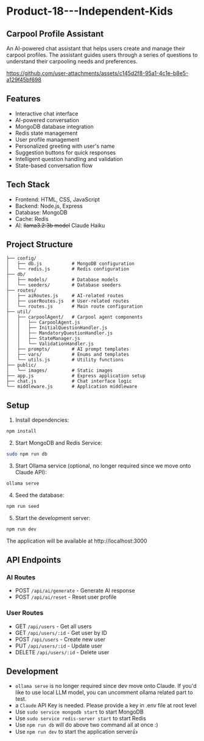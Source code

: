 # Product-18---Independent-Kids

## Carpool Profile Assistant
An AI-powered chat assistant that helps users create and manage their carpool profiles.
The assistant guides users through a series of questions to understand their carpooling needs and preferences.


https://github.com/user-attachments/assets/c145d2f8-95a1-4c1e-b8e5-a129f45bf698


## Features

- Interactive chat interface
- AI-powered conversation
- MongoDB database integration
- Redis state management
- User profile management
- Personalized greeting with user's name
- Suggestion buttons for quick responses
- Intelligent question handling and validation
- State-based conversation flow

## Tech Stack

- Frontend: HTML, CSS, JavaScript
- Backend: Node.js, Express
- Database: MongoDB
- Cache: Redis
- AI: ~~llama3.2:3b model~~ Claude Haiku

## Project Structure

```
├── config/
│   ├── db.js           # MongoDB configuration
│   └── redis.js        # Redis configuration
├── db/
│   ├── models/         # Database models
│   └── seeders/        # Database seeders
├── routes/
│   ├── aiRoutes.js     # AI-related routes
│   ├── userRoutes.js   # User-related routes
│   └── routes.js       # Main route configuration
├── util/
│   ├── carpoolAgent/   # Carpool agent components
│   │   ├── CarpoolAgent.js
│   │   ├── InitialQuestionHandler.js
│   │   ├── MandatoryQuestionHandler.js
│   │   ├── StateManager.js
│   │   └── ValidationHandler.js
│   ├── prompts/        # AI prompt templates
│   ├── vars/           # Enums and templates
│   └── utils.js        # Utility functions
├── public/
│   └── images/         # Static images
├── app.js              # Express application setup
├── chat.js             # Chat interface logic
└── middleware.js       # Application middleware
```

## Setup

1. Install dependencies:
```bash
npm install
```

2. Start MongoDB and Redis Service:
```bash
sudo npm run db
```

3. Start Ollama service (optional, no longer required since we move onto Claude API):
```bash
ollama serve
```

4. Seed the database:
```bash
npm run seed
```

5. Start the development server:
```bash
npm run dev
```

The application will be available at http://localhost:3000

## API Endpoints

### AI Routes
- POST `/api/ai/generate` - Generate AI response
- POST `/api/ai/reset` - Reset user profile

### User Routes
- GET `/api/users` - Get all users
- GET `/api/users/:id` - Get user by ID
- POST `/api/users` - Create new user
- PUT `/api/users/:id` - Update user
- DELETE `/api/users/:id` - Delete user

## Development
- `ollama serve` is no longer required since dev move onto Claude. If you'd like to use local LLM model, you can uncomment ollama related part to test.
- a `Claude` API Key is needed. Please provide a key in .env file at root level
- Use `sudo service mongodb start` to start MongoDB
- Use `sudo service redis-server start` to start Redis
- Use `npm run db` will do above two command all at once :)
- Use `npm run dev` to start the application server👍
